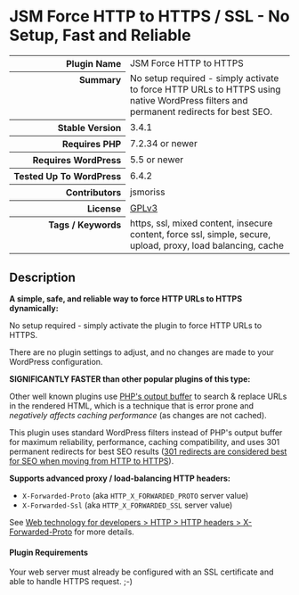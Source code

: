 <h1>JSM Force HTTP to HTTPS / SSL - No Setup, Fast and Reliable</h1>

<table>
<tr><th align="right" valign="top" nowrap>Plugin Name</th><td>JSM Force HTTP to HTTPS</td></tr>
<tr><th align="right" valign="top" nowrap>Summary</th><td>No setup required - simply activate to force HTTP URLs to HTTPS using native WordPress filters and permanent redirects for best SEO.</td></tr>
<tr><th align="right" valign="top" nowrap>Stable Version</th><td>3.4.1</td></tr>
<tr><th align="right" valign="top" nowrap>Requires PHP</th><td>7.2.34 or newer</td></tr>
<tr><th align="right" valign="top" nowrap>Requires WordPress</th><td>5.5 or newer</td></tr>
<tr><th align="right" valign="top" nowrap>Tested Up To WordPress</th><td>6.4.2</td></tr>
<tr><th align="right" valign="top" nowrap>Contributors</th><td>jsmoriss</td></tr>
<tr><th align="right" valign="top" nowrap>License</th><td><a href="https://www.gnu.org/licenses/gpl.txt">GPLv3</a></td></tr>
<tr><th align="right" valign="top" nowrap>Tags / Keywords</th><td>https, ssl, mixed content, insecure content, force ssl, simple, secure, upload, proxy, load balancing, cache</td></tr>
</table>

<h2>Description</h2>

<p><strong>A simple, safe, and reliable way to force HTTP URLs to HTTPS dynamically:</strong></p>

<p>No setup required - simply activate the plugin to force HTTP URLs to HTTPS.</p>

<p>There are no plugin settings to adjust, and no changes are made to your WordPress configuration.</p>

<p><strong>SIGNIFICANTLY FASTER than other popular plugins of this type:</strong></p>

<p>Other well known plugins use <a href="https://secure.php.net/manual/en/function.ob-start.php">PHP's output buffer</a> to search &amp; replace URLs in the rendered HTML, which is a technique that is error prone and <em>negatively affects caching performance</em> (as changes are not cached).</p>

<p>This plugin uses standard WordPress filters instead of PHP's output buffer for maximum reliability, performance, caching compatibility, and uses 301 permanent redirects for best SEO results (<a href="https://en.wikipedia.org/wiki/HTTP_301">301 redirects are considered best for SEO when moving from HTTP to HTTPS</a>).</p>

<p><strong>Supports advanced proxy / load-balancing HTTP headers:</strong></p>

<ul>
<li><code>X-Forwarded-Proto</code> (aka <code>HTTP_X_FORWARDED_PROTO</code> server value)</li>
<li><code>X-Forwarded-Ssl</code> (aka <code>HTTP_X_FORWARDED_SSL</code> server value)</li>
</ul>

<p>See <a href="https://developer.mozilla.org/en-US/docs/Web/HTTP/Headers/X-Forwarded-Proto">Web technology for developers &gt; HTTP &gt; HTTP headers &gt; X-Forwarded-Proto</a> for more details.</p>

<h4>Plugin Requirements</h4>

<p>Your web server must already be configured with an SSL certificate and able to handle HTTPS request. ;-)</p>

